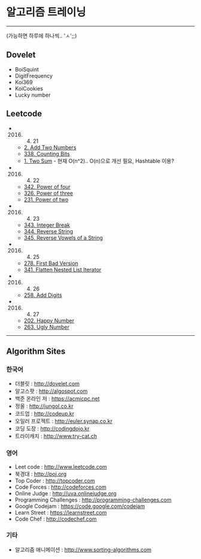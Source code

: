 # 알고리즘 트레이닝
---
(가능하면 하루에 하나씩.. 'ㅅ';;)  

## Dovelet
- BoiSquint
- DigitFrequency
- Koi369
- KoiCookies
- Lucky number
  
  
## Leetcode
- 2016. 4. 21
	- [2. Add Two Numbers](https://leetcode.com/problems/add-two-numbers/)
	- [338. Counting Bits](https://leetcode.com/problems/counting-bits/)
	- [1. Two Sum](https://leetcode.com/problems/two-sum) - 현재 O(n^2).. O(n)으로 개선 필요, Hashtable 이용?
- 2016. 4. 22
	- [342. Power of four](https://leetcode.com/problems/power-of-four)
	- [326. Power of three](https://leetcode.com/problems/power-of-three)
	- [231. Power of two](https://leetcode.com/problems/power-of-two)
- 2016. 4. 23
	- [343. Integer Break](https://leetcode.com/problems/integer-break/)
	- [344. Reverse String](https://leetcode.com/problems/reverse-string/)
	- [345. Reverse Vowels of a String](https://leetcode.com/problems/reverse-vowels-of-a-string/)
- 2016. 4. 25
	- [278. First Bad Version](https://leetcode.com/problems/first-bad-version)
	- [341. Flatten Nested List Iterator](https://leetcode.com/problems/flatten-nested-list-iterator/)
- 2016. 4. 26
	- [258. Add Digits](https://leetcode.com/problems/add-digits/)
- 2016. 4. 27
	- [202. Happy Number](https://leetcode.com/problems/happy-number/)
	- [263. Ugly Number](https://leetcode.com/problems/ugly-number/)

---
  
  
## Algorithm Sites

### 한국어
- 더블릿 : http://dovelet.com 
- 알고스팟 : http://algospot.com 
- 백준 온라인 저 : https://acmicpc.net 
- 정올 : http://jungol.co.kr 
- 코드업 : http://codeup.kr 
- 오일러 프로젝트 : http://euler.synap.co.kr 
- 코딩 도장 : http://codingdojo.kr 
- 트라이캐치 : http://www.try-cat.ch  
  
### 영어
- Leet code : http://www.leetcode.com
- 북경대 : http://poj.org 
- Top Coder : http://topcoder.com 
- Code Forces : http://codeforces.com 
- Online Judge : http://uva.onlinejudge.org
- Programming Challenges : http://programming-challenges.com 
- Google Codejam : https://code.google.com/codejam 
- Learn Street : https://learnstreet.com 
- Code Chef : http://codechef.com 
  
### 기타
- 알고리즘 애니메이션 : http://www.sorting-algorithms.com
